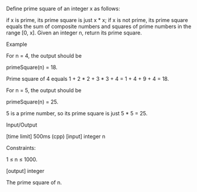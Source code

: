 Define prime square of an integer x as follows:

if x is prime, its prime square is just x * x;
if x is not prime, its prime square equals the sum of composite numbers and squares of prime numbers in the range [0, x].
Given an integer n, return its prime square.

Example

For n = 4, the output should be

primeSquare(n) = 18.

Prime square of 4 equals 1 + 2 * 2 + 3 * 3 + 4 = 1 + 4 + 9 + 4 = 18.

For n = 5, the output should be

primeSquare(n) = 25.

5 is a prime number, so its prime square is just 5 * 5 = 25.

Input/Output

[time limit] 500ms (cpp)
[input] integer n

Constraints:

1 ≤ n ≤ 1000.

[output] integer

The prime square of n.
